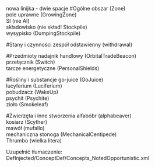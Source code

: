 nowa linijka - dwie spacje
#Ogólne
obszar (Zone)  
pole uprawne (GrowingZone)  
SI (nie AI)  
składowisko (nie skład! Stockpile)  
wysypisko (DumpingStockpile)  

#Stany i czynności
zespół odstawienny (withdrawal)

#Przedmioty
nadajnik handlowy (OrbitalTradeBeacon)  
przełącznik (Switch)  
tarcze energetyczne (PersonalShields)  

#Rośliny i substancje
go-juice (GoJuice)  
lucyferium (Luciferium)  
pobudzacz (WakeUp)  
psychit (Psychite)  
zioło (Smokeleaf)  

#Zwierzęta i inne stworzenia
alfabóbr (alphabeaver)  
kosiarz (Scyther)  
mawół (mufallo)  
mechaniczna stonoga (MechanicalCentipede)  
Thrumbo (wielka litera)  

Uzupełnić tłumaczenie:
DefInjected/ConceptDef/Concepts_NotedOpportunistic.xml
